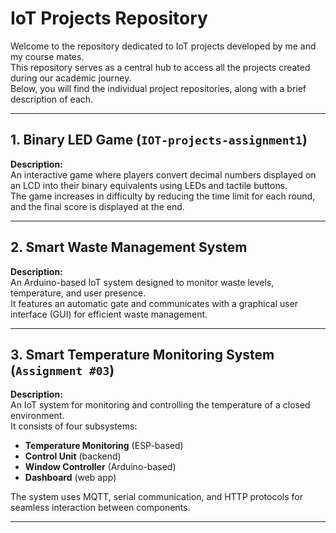 # IoT Projects Repository

Welcome to the repository dedicated to IoT projects developed by me and my course mates.  
This repository serves as a central hub to access all the projects created during our academic journey.  
Below, you will find the individual project repositories, along with a brief description of each.

---

## 1. Binary LED Game (`IOT-projects-assignment1`)

**Description:**  
An interactive game where players convert decimal numbers displayed on an LCD into their binary equivalents using LEDs and tactile buttons.  
The game increases in difficulty by reducing the time limit for each round, and the final score is displayed at the end.

---

## 2. Smart Waste Management System

**Description:**  
An Arduino-based IoT system designed to monitor waste levels, temperature, and user presence.  
It features an automatic gate and communicates with a graphical user interface (GUI) for efficient waste management.

---

## 3. Smart Temperature Monitoring System (`Assignment #03`)

**Description:**  
An IoT system for monitoring and controlling the temperature of a closed environment.  
It consists of four subsystems:
- **Temperature Monitoring** (ESP-based)
- **Control Unit** (backend)
- **Window Controller** (Arduino-based)
- **Dashboard** (web app)

The system uses MQTT, serial communication, and HTTP protocols for seamless interaction between components.

---
